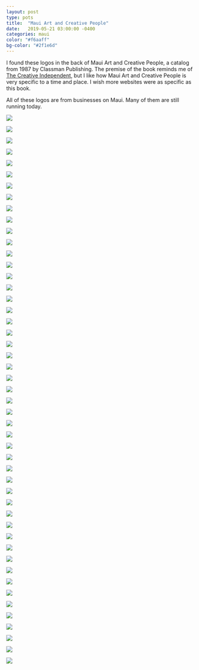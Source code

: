 ```yaml
---
layout: post
type: pots
title:  "Maui Art and Creative People"
date:   2019-05-21 03:00:00 -0400
categories: maui
color: "#f6aaff"
bg-color: "#2f1e6d"
---
```

I found these logos in the back of Maui Art and Creative People, a catalog from 1987 by Classman Publishing. The premise of the book reminds me of [The Creative Independent](https://thecreativeindependent.com/people), but I like how Maui Art and Creative People is very specific to a time and place. I wish more websites were as specific as this book.

All of these logos are from businesses on Maui. Many of them are still running today.

![](https://files.elliott.computer/images/maui-art-logos-1.jpg)

![](https://files.elliott.computer/images/maui-art-logos-2.jpg)

![](https://files.elliott.computer/images/maui-art-logos-3.jpg)

![](https://files.elliott.computer/images/maui-art-logos-4.jpg)

![](https://files.elliott.computer/images/maui-art-logos-8.jpg)

![](https://files.elliott.computer/images/maui-art-logos-5.jpg)

![](https://files.elliott.computer/images/maui-art-logos-6.jpg)

![](https://files.elliott.computer/images/maui-art-logos-7.jpg)

![](https://files.elliott.computer/images/maui-art-logos-9.jpg)

![](https://files.elliott.computer/images/maui-art-logos-10.jpg)

![](https://files.elliott.computer/images/maui-art-logos-11.jpg)

![](https://files.elliott.computer/images/maui-art-logos-12.jpg)

![](https://files.elliott.computer/images/maui-art-logos-13.jpg)

![](https://files.elliott.computer/images/maui-art-logos-14.jpg)

![](https://files.elliott.computer/images/maui-art-logos-15.jpg)

![](https://files.elliott.computer/images/maui-art-logos-16.jpg)

![](https://files.elliott.computer/images/maui-art-logos-17.jpg)

![](https://files.elliott.computer/images/maui-art-logos-18.jpg)

![](https://files.elliott.computer/images/maui-art-logos-19.jpg)

![](https://files.elliott.computer/images/maui-art-logos-20.jpg)

![](https://files.elliott.computer/images/maui-art-logos-21.jpg)

![](https://files.elliott.computer/images/maui-art-logos-22.jpg)

![](https://files.elliott.computer/images/maui-art-logos-23.jpg)

![](https://files.elliott.computer/images/maui-art-logos-24.jpg)

![](https://files.elliott.computer/images/maui-art-logos-25.jpg)

![](https://files.elliott.computer/images/maui-art-logos-26.jpg)

![](https://files.elliott.computer/images/maui-art-logos-27.jpg)

![](https://files.elliott.computer/images/maui-art-logos-28.jpg)

![](https://files.elliott.computer/images/maui-art-logos-29.jpg)

![](https://files.elliott.computer/images/maui-art-logos-30.jpg)

![](https://files.elliott.computer/images/maui-art-logos-31.jpg)

![](https://files.elliott.computer/images/maui-art-logos-32.jpg)

![](https://files.elliott.computer/images/maui-art-logos-33.jpg)

![](https://files.elliott.computer/images/maui-art-logos-34.jpg)

![](https://files.elliott.computer/images/maui-art-logos-35.jpg)

![](https://files.elliott.computer/images/maui-art-logos-36.jpg)

![](https://files.elliott.computer/images/maui-art-logos-37.jpg)

![](https://files.elliott.computer/images/maui-art-logos-38.jpg)

![](https://files.elliott.computer/images/maui-art-logos-39.jpg)

![](https://files.elliott.computer/images/maui-art-logos-40.jpg)

![](https://files.elliott.computer/images/maui-art-logos-41.jpg)

![](https://files.elliott.computer/images/maui-art-logos-42.jpg)

![](https://files.elliott.computer/images/maui-art-logos-43.jpg)

![](https://files.elliott.computer/images/maui-art-logos-46.jpg)

![](https://files.elliott.computer/images/maui-art-logos-47.jpg)

![](https://files.elliott.computer/images/maui-art-logos-48.jpg)

![](https://files.elliott.computer/images/maui-art-logos-49.jpg)

![](https://files.elliott.computer/images/maui-art-logos-50.jpg)

![](https://files.elliott.computer/images/maui-art-logos-51.jpg)